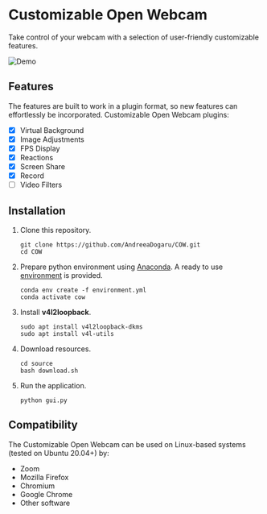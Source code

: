 # Customizable Open Webcam

Take control of your webcam with a selection of user-friendly customizable features.

![Demo](demo.gif)

## Features
The features are built to work in a plugin format, so new features can effortlessly be incorporated.
Customizable Open Webcam plugins:

- [x] Virtual Background
- [x] Image Adjustments
- [x] FPS Display
- [x] Reactions
- [x] Screen Share
- [x] Record
- [ ] Video Filters

## Installation
1. Clone this repository.
    ```
    git clone https://github.com/AndreeaDogaru/COW.git
    cd COW
    ```

2. Prepare python environment using [Anaconda](https://www.anaconda.com/products/individual).
   A ready to use [environment](environment.yml) is provided.
    ```
    conda env create -f environment.yml
    conda activate cow
    ```

3. Install  **v4l2loopback**.
    ```
    sudo apt install v4l2loopback-dkms
    sudo apt install v4l-utils
    ```
4. Download resources.
    ```
    cd source
    bash download.sh
    ```
5. Run the application.
    ```
    python gui.py
    ```

## Compatibility
The Customizable Open Webcam can be used on Linux-based systems (tested on Ubuntu 20.04+) by:
- Zoom
- Mozilla Firefox
- Chromium
- Google Chrome
- Other software
